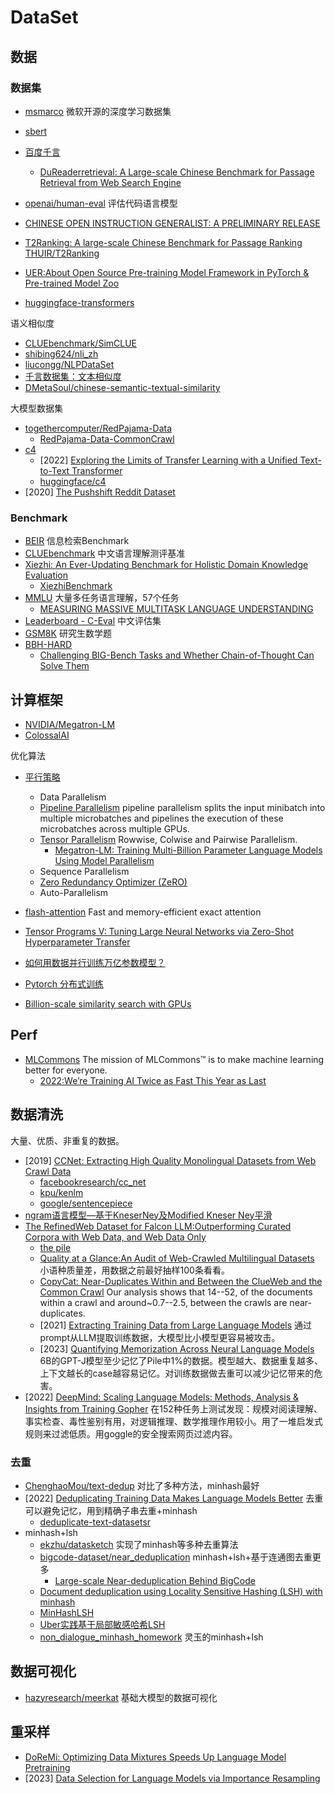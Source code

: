 # DataSet

## 数据
### 数据集

- [msmarco](https://microsoft.github.io/msmarco/) 微软开源的深度学习数据集
- [sbert](https://www.sbert.net/examples/training/paraphrases/README.html)
- [百度千言](https://www.luge.ai/#/luge/dataDetail?id=55)
  - [DuReaderretrieval: A Large-scale Chinese Benchmark for Passage Retrieval from Web Search Engine](https://arxiv.org/pdf/2203.10232.pdf)
- [openai/human-eval](https://github.com/openai/human-eval) 评估代码语言模型
- [CHINESE OPEN INSTRUCTION GENERALIST: A PRELIMINARY RELEASE](https://arxiv.org/pdf/2304.07987.pdf)
- [T2Ranking: A large-scale Chinese Benchmark for Passage Ranking](https://arxiv.org/pdf/2304.03679.pdf)   [THUIR/T2Ranking](https://github.com/THUIR/T2Ranking/)

- [UER:About Open Source Pre-training Model Framework in PyTorch & Pre-trained Model Zoo](https://github.com/dbiir/UER-py)
- [huggingface-transformers](https://huggingface.co/docs/transformers/model_summary)


语义相似度
- [CLUEbenchmark/SimCLUE](https://github.com/CLUEbenchmark/SimCLUE)
- [shibing624/nli_zh](https://huggingface.co/datasets/shibing624/nli_zh)
- [liucongg/NLPDataSet](https://github.com/liucongg/NLPDataSet)
- [千言数据集：文本相似度](https://aistudio.baidu.com/aistudio/competition/detail/45/0/task-definition)
- [DMetaSoul/chinese-semantic-textual-similarity](https://huggingface.co/datasets/DMetaSoul/chinese-semantic-textual-similarity)

大模型数据集
- [togethercomputer/RedPajama-Data](https://github.com/togethercomputer/RedPajama-Data)
  - [RedPajama-Data-CommonCrawl](https://github.com/togethercomputer/RedPajama-Data/tree/main/data_prep/cc)
- [c4](https://paperswithcode.com/dataset/c4)
  - [2022] [Exploring the Limits of Transfer Learning with a Unified Text-to-Text Transformer](https://arxiv.org/pdf/1910.10683v3.pdf)
  - [huggingface/c4](https://huggingface.co/datasets/allenai/c4#license)
- [2020] [The Pushshift Reddit Dataset](https://arxiv.org/abs/2001.08435)

### Benchmark

- [BEIR](https://github.com/beir-cellar/beir) 信息检索Benchmark
- [CLUEbenchmark](https://github.com/CLUEbenchmark) 中文语言理解测评基准
- [Xiezhi: An Ever-Updating Benchmark for Holistic Domain Knowledge Evaluation](https://arxiv.org/pdf/2306.05783.pdf)
  -  [XiezhiBenchmark](https://github.com/MikeGu721/XiezhiBenchmark)
- [MMLU](https://github.com/hendrycks/test) 大量多任务语言理解，57个任务
  - [MEASURING MASSIVE MULTITASK LANGUAGE UNDERSTANDING](https://arxiv.org/pdf/2009.03300.pdf) 
- [Leaderboard - C-Eval](https://cevalbenchmark.com/static/leaderboard.html) 中文评估集
- [GSM8K](https://github.com/openai/grade-school-math) 研究生数学题
- [BBH-HARD](https://github.com/suzgunmirac/BIG-Bench-Hard)
  - [Challenging BIG-Bench Tasks and Whether Chain-of-Thought Can Solve Them](https://arxiv.org/abs/2210.09261)
## 计算框架

- [NVIDIA/Megatron-LM](https://github.com/NVIDIA/Megatron-LM) 
- [ColossalAI](https://github.com/hpcaitech/ColossalAI)

优化算法
- [平行策略](hhttps://huggingface.co/transformers/v4.9.0/parallelism.html)
  - Data Parallelism
  - [Pipeline Parallelism](https://pytorch.org/docs/stable/pipeline.html) pipeline parallelism splits the input minibatch into multiple microbatches and pipelines the execution of these microbatches across multiple GPUs.
  - [Tensor Parallelism](https://pytorch.org/docs/stable/distributed.tensor.parallel.html) Rowwise, Colwise and Pairwise Parallelism.
    - [Megatron-LM: Training Multi-Billion Parameter Language Models Using Model Parallelism](https://arxiv.org/abs/1909.08053)
  - Sequence Parallelism
  - [Zero Redundancy Optimizer (ZeRO)](https://www.microsoft.com/en-us/research/blog/zero-deepspeed-new-system-optimizations-enable-training-models-with-over-100-billion-parameters/)
  - Auto-Parallelism
- [flash-attention](https://github.com/HazyResearch/flash-attention) Fast and memory-efficient exact attention
- [Tensor Programs V: Tuning Large Neural Networks via Zero-Shot Hyperparameter Transfer](https://arxiv.org/pdf/2203.03466.pdf)
- [如何用数据并行训练万亿参数模型？](https://zhuanlan.zhihu.com/p/402232568)

- [Pytorch 分布式训练](https://zhuanlan.zhihu.com/p/76638962)


- [Billion-scale similarity search with GPUs](https://arxiv.org/pdf/1702.08734.pdf)
## Perf

- [MLCommons](https://github.com/orgs/mlcommons/repositories?type=all)  The mission of MLCommons™ is to make machine learning better for everyone.
  - [2022:We’re Training AI Twice as Fast This Year as Last](https://spectrum.ieee.org/mlperf-rankings-2022)


## 数据清洗
大量、优质、非重复的数据。

- [2019] [CCNet: Extracting High Quality Monolingual Datasets from Web Crawl Data](https://arxiv.org/abs/1911.00359)
  - [facebookresearch/cc_net](https://github.com/facebookresearch/cc_net)
  - [kpu/kenlm](https://github.com/kpu/kenlm)
  - [google/sentencepiece](https://github.com/google/sentencepiece)
- [ngram语言模型—基于KneserNey及Modified Kneser Ney平滑](https://blog.csdn.net/weixin_42498517/article/details/103608763)
- [The RefinedWeb Dataset for Falcon LLM:Outperforming Curated Corpora with Web Data, and Web Data Only](https://arxiv.org/pdf/2306.01116.pdf)
  - [the pile](https://pile.eleuther.ai/)
  - [Quality at a Glance:An Audit of Web-Crawled Multilingual Datasets](https://arxiv.org/pdf/2103.12028.pdf) 小语种质量差，用数据之前最好抽样100条看看。
  - [CopyCat: Near-Duplicates Within and Between the ClueWeb and the Common Crawl](https://dl.acm.org/doi/10.1145/3404835.3463246) Our analysis shows that 14--52, of the documents within a crawl and around~0.7--2.5, between the crawls are near-duplicates.
  - [2021] [Extracting Training Data from Large Language Models](https://arxiv.org/abs/2012.07805) 通过prompt从LLM提取训练数据，大模型比小模型更容易被攻击。
  - [2023] [Quantifying Memorization Across Neural Language Models](https://arxiv.org/abs/2202.07646) 6B的GPT-J模型至少记忆了Pile中1%的数据。模型越大、数据重复越多、上下文越长的case越容易记忆。对训练数据做去重可以减少记忆带来的危害。
- [2022] [DeepMind: Scaling Language Models: Methods, Analysis & Insights from Training Gopher](https://arxiv.org/abs/2112.11446) 在152种任务上测试发现：规模对阅读理解、事实检查、毒性鉴别有用，对逻辑推理、数学推理作用较小。用了一堆启发式规则来过滤低质。用goggle的安全搜索网页过滤内容。

### 去重

- [ChenghaoMou/text-dedup](https://github.com/ChenghaoMou/text-dedup) 对比了多种方法，minhash最好
- [2022] [Deduplicating Training Data Makes Language Models Better](https://arxiv.org/abs/2107.06499) 去重可以避免记忆，用到精确子串去重+minhash
  - [deduplicate-text-datasetsr](https://github.com/google-research/deduplicate-text-datasets)
- minhash+lsh
  - [ekzhu/datasketch](https://github.com/ekzhu/datasketch) 实现了minhash等多种去重算法
  - [bigcode-dataset/near_deduplication](https://github.com/bigcode-project/bigcode-dataset/tree/main/near_deduplication) minhash+lsh+基于连通图去重更多
    - [Large-scale Near-deduplication Behind BigCode](https://chenghaomou.github.io/posts/20230220150602)
  - [Document deduplication using Locality Sensitive Hashing (LSH) with minhash](https://github.com/mattilyra/LSH/blob/master/examples/Introduction.ipynb)
  - [MinHashLSH](https://spark.apache.org/docs/3.1.1/api/python/reference/api/pyspark.ml.feature.MinHashLSH.html)
  - [Uber实践基于局部敏感哈希LSH](https://blog.csdn.net/sinat_15443203/article/details/83756187)
  - [non_dialogue_minhash_homework](https://gitlab.xaminim.com/nlp/daodao/-/blob/feat/zhanglingyu/data_clean/solution/pretrain/data_clean/non_dialogue_data_clean/non_dialogue_minhash_homework.py) 灵玉的minhash+lsh


  
## 数据可视化

- [hazyresearch/meerkat](https://github.com/hazyresearch/meerkat) 基础大模型的数据可视化

## 重采样

- [DoReMi: Optimizing Data Mixtures Speeds Up Language Model Pretraining](https://arxiv.org/pdf/2305.10429.pdf)
- [2023] [Data Selection for Language Models via Importance Resampling](https://arxiv.org/pdf/2302.03169.pdf)


